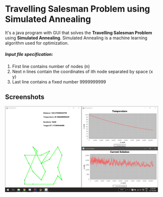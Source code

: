# Travelling Salesman Problem using Simulated Annealing

It's a java program with GUI that solves the **Travelling Salesman Problem** using **Simulated Annealing**. Simulated Annealing is a machine learning algorithm used for optimization.

##### Input file specification:
1. First line contains number of nodes (n)
2. Next n lines contain the coordinates of ith node separated by space (x y)
3. Last line contains a fixed number 9999999999

## Screenshots
![Screenshot](https://raw.githubusercontent.com/i-Rohan/Simulated_Annealing_TSP/master/Screenshots/Screenshot%20(16).png)
